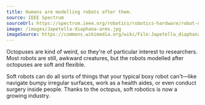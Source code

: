 ```yaml
---
title: Humans are modelling robots after them.
source: IEEE Spectrum
sourceUrl: https://spectrum.ieee.org/robotics/robotics-hardware/robot-octopus-points-the-way-to-soft-robotics-with-eight-wiggly-arms
image: /images/Japetella-diaphana-arms.jpg
imageSource: https://commons.wikimedia.org/wiki/File:Japetella_diaphana_arms.jpg
---
```


Octopuses are kind of weird, so they're of particular interest to researchers. Most robots are still, awkward creatures, but the robots modelled after octopuses are soft and flexible.

Soft robots can do all sorts of things that your typical boxy robot can't—like navigate bumpy irregular surfaces, work as a health aides, or even conduct surgery inside people. Thanks to the octopus, soft robotics is now a growing industry.
